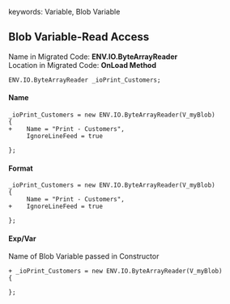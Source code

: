 ﻿keywords: Variable, Blob Variable
## Blob Variable-Read Access
Name in Migrated Code: **ENV.IO.ByteArrayReader** <br>
Location in Migrated Code: **OnLoad Method** 


```csdiff
ENV.IO.ByteArrayReader _ioPrint_Customers;
```

#### Name

```csdiff
_ioPrint_Customers = new ENV.IO.ByteArrayReader(V_myBlob)
{
+    Name = "Print - Customers",
     IgnoreLineFeed = true
            
};
```

#### Format

```csdiff
_ioPrint_Customers = new ENV.IO.ByteArrayReader(V_myBlob)
{
     Name = "Print - Customers",
+    IgnoreLineFeed = true
            
};
```

#### Exp/Var

Name of Blob Variable passed in Constructor

```csdiff
+ _ioPrint_Customers = new ENV.IO.ByteArrayReader(V_myBlob)
{

};
```
